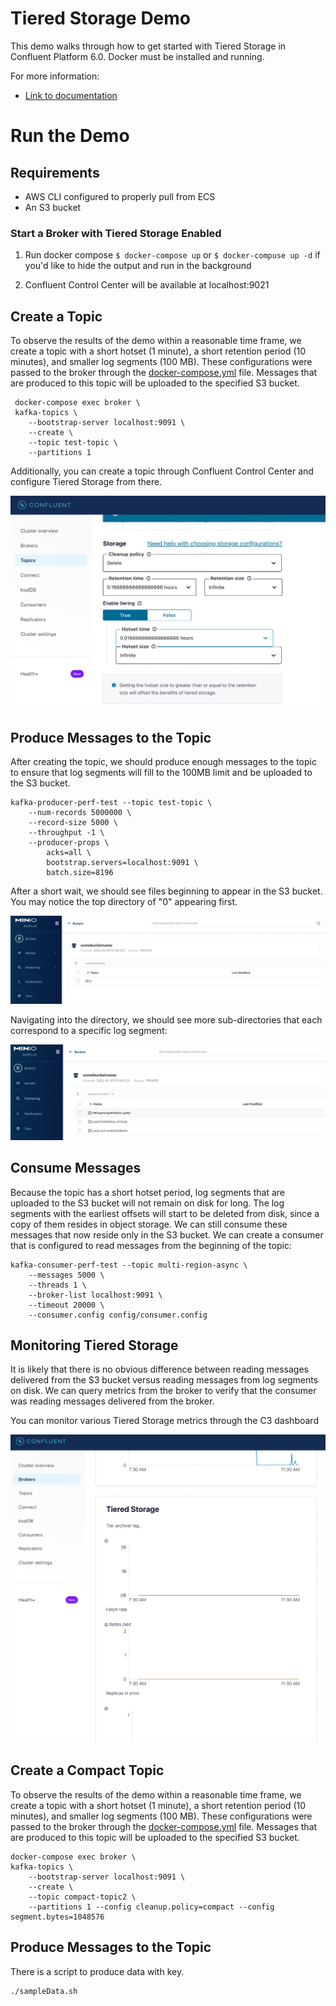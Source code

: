 # Tiered Storage Demo

This demo walks through how to get started with Tiered Storage in Confluent Platform 6.0. Docker must be installed and running.

For more information:

* [Link to documentation](https://docs.confluent.io/current/kafka/tiered-storage.html)


# Run the Demo

## Requirements

* AWS CLI configured to properly pull from ECS
* An S3 bucket

### Start a Broker with Tiered Storage Enabled


1. Run docker compose
`$ docker-compose up` or `$ docker-compuse up -d` if you'd like to hide the output and run in the background

2. Confluent Control Center will be available at localhost:9021


## Create a Topic

To observe the results of the demo within a reasonable time frame, we create a topic with a short hotset (1 minute), a short retention period (10 minutes), and smaller log segments (100 MB). These configurations were passed to the broker through the [docker-compose.yml](docker-compose.yml) file. Messages that are produced to this topic will be uploaded to the specified S3 bucket.

```
 docker-compose exec broker \
 kafka-topics \
    --bootstrap-server localhost:9091 \
    --create \
    --topic test-topic \
    --partitions 1
```

Additionally, you can create a topic through Confluent Control Center and configure Tiered Storage from there.

<kbd><img src="images/c3-ts-settings.png" /></kbd>

## Produce Messages to the Topic

After creating the topic, we should produce enough messages to the topic to ensure that log segments will fill to the 100MB limit and be uploaded to the S3 bucket.

```
kafka-producer-perf-test --topic test-topic \
    --num-records 5000000 \
    --record-size 5000 \
    --throughput -1 \
    --producer-props \
        acks=all \
        bootstrap.servers=localhost:9091 \
        batch.size=8196
```
After a short wait, we should see files beginning to appear in the S3 bucket. You may notice the top directory of "0" appearing first.

<kbd><img src="images/top-dir.png" /></kbd>

Navigating into the directory, we should see more sub-directories that each correspond to a specific log segment:

<kbd><img src="images/all-segment-dirs.png" /></kbd>

## Consume Messages

Because the topic has a short hotset period, log segments that are uploaded to the S3 bucket will not remain on disk for long. The log segments with the earliest offsets will start to be deleted from disk, since a copy of them resides in object storage. We can still consume these messages that now reside only in the S3 bucket. We can create a consumer that is configured to read messages from the beginning of the topic:

```
kafka-consumer-perf-test --topic multi-region-async \
    --messages 5000 \
    --threads 1 \
    --broker-list localhost:9091 \
    --timeout 20000 \
    --consumer.config config/consumer.config
```

## Monitoring Tiered Storage

It is likely that there is no obvious difference between reading messages delivered from the S3 bucket versus reading messages from log segments on disk. We can query metrics from the broker to verify that the consumer was reading messages delivered from the broker.

You can monitor various Tiered Storage metrics through the C3 dashboard

<kbd><img src="images/ts-metrics.png" /></kbd>



## Create a Compact Topic

To observe the results of the demo within a reasonable time frame, we create a topic with a short hotset (1 minute), a short retention period (10 minutes), and smaller log segments (100 MB). These configurations were passed to the broker through the [docker-compose.yml](docker-compose.yml) file. Messages that are produced to this topic will be uploaded to the specified S3 bucket.

```
docker-compose exec broker \
kafka-topics \
    --bootstrap-server localhost:9091 \
    --create \
    --topic compact-topic2 \
    --partitions 1 --config cleanup.policy=compact --config segment.bytes=1048576
```

## Produce Messages to the Topic

There is a script to produce data with key.

```
./sampleData.sh
```